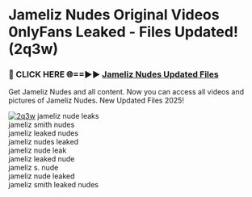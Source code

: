 # Jameliz Nudes Original Videos 0nlyFans Leaked - Files Updated! (2q3w)

<h3>🔴 CLICK HERE 🌐==►► <a href="https://tinyurl.com/4mcuefdz" rel="nofollow">Jameliz Nudes Updated Files</a></h3>

Get Jameliz Nudes and all content. Now you can access all videos and pictures of Jameliz Nudes. New Updated Files 2025!

[![2q3w](https://i.imgur.com/StAQSOY.gif)](https://tinyurl.com/4mcuefdz)
jameliz nude leaks<br>
jameliz smith nudes<br>
jameliz leaked nudes<br>
jameliz nudes leaked<br>
jameliz nude leak<br>
jameliz leaked nude<br>
jameliz s. nude<br>
jameliz nude leaked<br>
jameliz smith leaked nudes